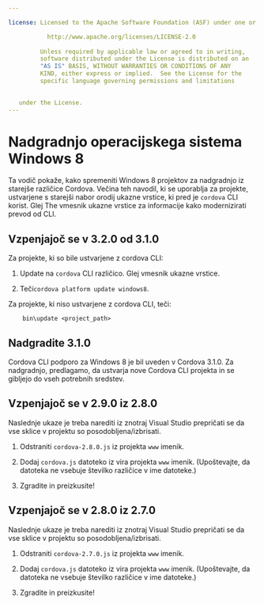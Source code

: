 ```yaml
---

license: Licensed to the Apache Software Foundation (ASF) under one or more contributor license agreements. See the NOTICE file distributed with this work for additional information regarding copyright ownership. The ASF licenses this file to you under the Apache License, Version 2.0 (the "License"); you may not use this file except in compliance with the License. You may obtain a copy of the License at

           http://www.apache.org/licenses/LICENSE-2.0
    
         Unless required by applicable law or agreed to in writing,
         software distributed under the License is distributed on an
         "AS IS" BASIS, WITHOUT WARRANTIES OR CONDITIONS OF ANY
         KIND, either express or implied.  See the License for the
         specific language governing permissions and limitations
    

   under the License.
---
```


# Nadgradnjo operacijskega sistema Windows 8

Ta vodič pokaže, kako spremeniti Windows 8 projektov za nadgradnjo iz starejše različice Cordova. Večina teh navodil, ki se uporablja za projekte, ustvarjene s starejši nabor orodij ukazne vrstice, ki pred je `cordova` CLI korist. Glej The vmesnik ukazne vrstice za informacije kako modernizirati prevod od CLI.

## Vzpenjajoč se v 3.2.0 od 3.1.0

Za projekte, ki so bile ustvarjene z cordova CLI:

1.  Update na `cordova` CLI različico. Glej vmesnik ukazne vrstice.

2.  Teči`cordova platform update windows8`.

Za projekte, ki niso ustvarjene z cordova CLI, teči:

        bin\update <project_path>
    

## Nadgradite 3.1.0

Cordova CLI podporo za Windows 8 je bil uveden v Cordova 3.1.0. Za nadgradnjo, predlagamo, da ustvarja nove Cordova CLI projekta in se gibljejo do vseh potrebnih sredstev.

## Vzpenjajoč se v 2.9.0 iz 2.8.0

Naslednje ukaze je treba narediti iz znotraj Visual Studio prepričati se da vse sklice v projektu so posodobljena/izbrisati.

1.  Odstraniti `cordova-2.8.0.js` iz projekta `www` imenik.

2.  Dodaj `cordova.js` datoteko iz vira projekta `www` imenik. (Upoštevajte, da datoteka ne vsebuje številko različice v ime datoteke.)

3.  Zgradite in preizkusite!

## Vzpenjajoč se v 2.8.0 iz 2.7.0

Naslednje ukaze je treba narediti iz znotraj Visual Studio prepričati se da vse sklice v projektu so posodobljena/izbrisati.

1.  Odstraniti `cordova-2.7.0.js` iz projekta `www` imenik.

2.  Dodaj `cordova.js` datoteko iz vira projekta `www` imenik. (Upoštevajte, da datoteka ne vsebuje številko različice v ime datoteke.)

3.  Zgradite in preizkusite!